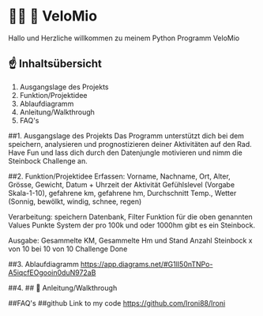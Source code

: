 
# 🚴‍♀ 🚴 ️VeloMio
Hallo und Herzliche willkommen zu meinem Python Programm VeloMio

## ☝ Inhaltsübersicht
1. Ausgangslage des Projekts
2. Funktion/Projektidee
3. Ablaufdiagramm
4. Anleitung/Walkthrough
5. FAQ's

##1. Ausgangslage des Projekts
Das Programm unterstützt dich bei dem speichern, analysieren und prognostizieren deiner Aktivitäten auf den Rad. 
Have Fun und lass dich durch den Datenjungle motivieren und nimm die Steinbock Challenge an. 

##2. Funktion/Projektidee
Erfassen: Vorname, Nachname, Ort, Alter, Grösse, Gewicht, Datum + Uhrzeit der Aktivität
Gefühlslevel (Vorgabe Skala-1-10), gefahrene km, gefahrene hm, Durchschnitt Temp., 
Wetter (Sonnig, bewölkt, windig, schnee, regen)

Verarbeitung: speichern Datenbank, Filter Funktion für die oben genannten Values 
Punkte System der pro 100k und oder 1000hm gibt es ein Steinbock. 

Ausgabe: Gesammelte KM, Gesammelte Hm und Stand Anzahl Steinbock x von 10
bei 10 von 10 Challenge Done 

##3. Ablaufdiagramm
https://app.diagrams.net/#G1lI50nTNPo-A5iqcfEOgooin0duN972aB

##4. ## 🏁 Anleitung/Walkthrough

##FAQ's
##github
Link to my code https://github.com/Ironi88/Ironi



